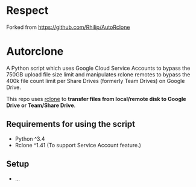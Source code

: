 # Respect
Forked from https://github.com/Rhilip/AutoRclone

# Autorclone 

A Python script which uses Google Cloud Service Accounts to bypass the 750GB upload file size limit and manipulates rclone remotes to bypass the 400k file count limit per Share Drives (formerly Team Drives) on Google Drive.

This repo uses [rclone](https://rclone.org) to **transfer files from local/remote disk to Google Drive or Team/Share Drive**.

## Requirements for using the script

* Python ^3.4
* Rclone ^1.41 (To support Service Account feature.)

## Setup
- ...
